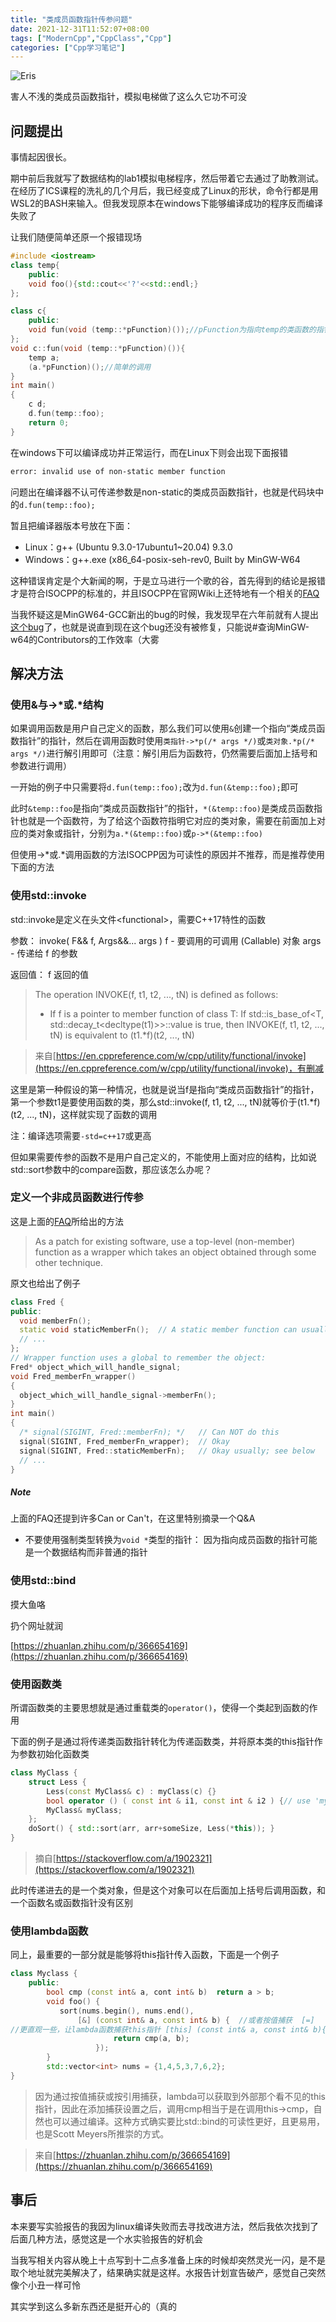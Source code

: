 ```yaml
---
title: "类成员函数指针传参问题"
date: 2021-12-31T11:52:07+08:00
tags: ["ModernCpp","CppClass","Cpp"]
categories: ["Cpp学习笔记"]
---
```

![Eris](https://pic1.zhimg.com/v2-2ea2c7e8ef116d4aa8830ff1a9ce4922_1440w.jpg?source=172ae18b)

害人不浅的类成员函数指针，模拟电梯做了这么久它功不可没

<!--more-->

## 问题提出

事情起因很长。

期中前后我就写了数据结构的lab1模拟电梯程序，然后带着它去通过了助教测试。在经历了ICS课程的洗礼的几个月后，我已经变成了Linux的形状，命令行都是用WSL2的BASH来输入。但我发现原本在windows下能够编译成功的程序反而编译失败了

让我们随便简单还原一个报错现场

```cpp
#include <iostream>
class temp{
    public:
    void foo(){std::cout<<'?'<<std::endl;}
};

class c{
    public:
    void fun(void (temp::*pFunction)());//pFunction为指向temp的类函数的指针
};
void c::fun(void (temp::*pFunction)()){
    temp a;
    (a.*pFunction)();//简单的调用
}
int main()
{
    c d;
    d.fun(temp::foo);
    return 0;
}
```

在windows下可以编译成功并正常运行，而在Linux下则会出现下面报错

```Bash
error: invalid use of non-static member function
```

问题出在编译器不认可传递参数是non-static的类成员函数指针，也就是代码块中的`d.fun(temp::foo);`

暂且把编译器版本号放在下面：
* Linux：g++ (Ubuntu 9.3.0-17ubuntu1~20.04) 9.3.0
* Windows：g++.exe (x86_64-posix-seh-rev0, Built by MinGW-W64 

这种错误肯定是个大新闻的啊，于是立马进行一个歌的谷，首先得到的结论是报错才是符合ISOCPP的标准的，并且ISOCPP在官网Wiki上还特地有一个相关的[FAQ](https://isocpp.org/wiki/faq/pointers-to-members)

当我怀疑这是MinGW64-GCC新出的bug的时候，我发现早在六年前就有人提出[这个bug](https://stackoverflow.com/questions/33387462/pass-pointer-to-member-function-compiles-in-mingw-w64-but-not-in-gcc)了，也就是说直到现在这个bug还没有被修复，只能说\#查询MinGW-w64的Contributors的工作效率（大雾

## 解决方法

### 使用&与->\*或.\*结构

如果调用函数是用户自己定义的函数，那么我们可以使用`&`创建一个指向“类成员函数指针”的指针，然后在调用函数时使用`类指针->*p(/* args */)`或`类对象.*p(/* args */)`进行解引用即可（注意：解引用后为函数符，仍然需要后面加上括号和参数进行调用）

一开始的例子中只需要将`d.fun(temp::foo);`改为`d.fun(&temp::foo);`即可

此时`&temp::foo`是指向“类成员函数指针”的指针，`*(&temp::foo)`是类成员函数指针也就是一个函数符，为了给这个函数符指明它对应的类对象，需要在前面加上对应的类对象或指针，分别为`a.*(&temp::foo)`或`p->*(&temp::foo)`

但使用->\*或.\*调用函数的方法ISOCPP因为可读性的原因并不推荐，而是推荐使用下面的方法


### 使用std::invoke

std::invoke是定义在头文件\<functional\>，需要C++17特性的函数

参数：
invoke( F&& f, Args&&... args )
f	-	要调用的可调用 (Callable) 对象
args	-	传递给 f 的参数

返回值：
f 返回的值

>The operation INVOKE(f, t1, t2, ..., tN) is defined as follows:
> * If f is a pointer to member function of class T:
If std::is_base_of<T, std::decay_t<decltype(t1)>>::value is true, then INVOKE(f, t1, t2, ..., tN) is equivalent to (t1.*f)(t2, ..., tN)

>来自[https://en.cppreference.com/w/cpp/utility/functional/invoke](https://en.cppreference.com/w/cpp/utility/functional/invoke)，有删减

这里是第一种假设的第一种情况，也就是说当f是指向“类成员函数指针”的指针，第一个参数t1是要使用函数的类，那么std::invoke(f, t1, t2, ..., tN)就等价于(t1.*f)(t2, ..., tN)，这样就实现了函数的调用

注：编译选项需要`-std=c++17`或更高

  

但如果需要传参的函数不是用户自己定义的，不能使用上面对应的结构，比如说std::sort参数中的compare函数，那应该怎么办呢？

### 定义一个非成员函数进行传参

这是上面的[FAQ](https://isocpp.org/wiki/faq/pointers-to-members)所给出的方法
> As a patch for existing software, use a top-level (non-member) function as a wrapper which takes an object obtained through some other technique.

原文也给出了例子

```cpp
class Fred {
public:
  void memberFn();
  static void staticMemberFn();  // A static member function can usually handle it
  // ...
};
// Wrapper function uses a global to remember the object:
Fred* object_which_will_handle_signal;
void Fred_memberFn_wrapper()
{
  object_which_will_handle_signal->memberFn();
}
int main()
{
  /* signal(SIGINT, Fred::memberFn); */   // Can NOT do this
  signal(SIGINT, Fred_memberFn_wrapper);  // Okay
  signal(SIGINT, Fred::staticMemberFn);   // Okay usually; see below
  // ...
}
```

##### Note
上面的FAQ还提到许多Can or Can't，在这里特别摘录一个Q&A

* 不要使用强制类型转换为`void *`类型的指针：
    因为指向成员函数的指针可能是一个数据结构而非普通的指针

### 使用std::bind

摸大鱼咯

扔个网址就润

[https://zhuanlan.zhihu.com/p/366654169](https://zhuanlan.zhihu.com/p/366654169)

### 使用函数类

所谓函数类的主要思想就是通过重载类的`operator()`，使得一个类起到函数的作用

下面的例子是通过将传递类函数指针转化为传递函数类，并将原本类的this指针作为参数初始化函数类

```cpp
class MyClass {
    struct Less {
        Less(const MyClass& c) : myClass(c) {}
        bool operator () ( const int & i1, const int & i2 ) {// use 'myClass'} 
        MyClass& myClass;
    };
    doSort() { std::sort(arr, arr+someSize, Less(*this)); }
}
```

> 摘自[https://stackoverflow.com/a/1902321](https://stackoverflow.com/a/1902321)

此时传递进去的是一个类对象，但是这个对象可以在后面加上括号后调用函数，和一个函数名或函数指针没有区别

### 使用lambda函数

同上，最重要的一部分就是能够将this指针传入函数，下面是一个例子

```cpp
class Myclass {
    public:
        bool cmp (const int& a, cont int& b)  return a > b;
        void foo() {
           sort(nums.begin(), nums.end(), 
               [&] (const int& a, const int& b) {  //或者按值捕获  [=]
//更直观一些，让lambda函数捕获this指针 [this] (const int& a, const int& b){
                       return cmp(a, b);
                   });
        }
        std::vector<int> nums = {1,4,5,3,7,6,2};
}
```
> 因为通过按值捕获或按引用捕获，lambda可以获取到外部那个看不见的this指针，因此在添加捕获设置之后，调用cmp相当于是在调用this->cmp，自然也可以通过编译。这种方式确实要比std::bind的可读性更好，且更易用，也是Scott Meyers所推崇的方式。

> 来自[https://zhuanlan.zhihu.com/p/366654169](https://zhuanlan.zhihu.com/p/366654169)

## 事后

本来要写实验报告的我因为linux编译失败而去寻找改进方法，然后我依次找到了后面几种方法，感觉这是一个水实验报告的好机会

当我写相关内容从晚上十点写到十二点多准备上床的时候却突然灵光一闪，是不是取个地址就完美解决了，结果确实就是这样。水报告计划宣告破产，感觉自己突然像个小丑一样可怜

其实学到这么多新东西还是挺开心的（真的
